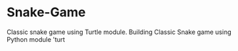 # Snake-Game
Classic snake game using Turtle module.
Building Classic Snake game using Python module 'turt
